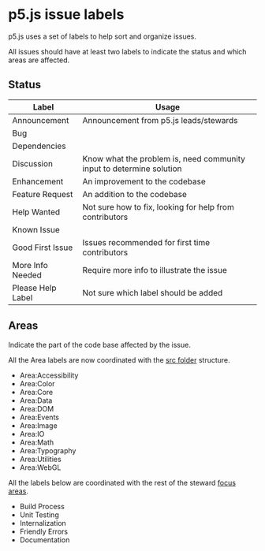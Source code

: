 # p5.js issue labels

p5.js uses a set of labels to help sort and organize issues.

All issues should have at least two labels to indicate the status and which areas are affected. 

## Status

| Label             | Usage                                                                |
| ----------------- | -------------------------------------------------------------------- |
| Announcement      | Announcement from p5.js leads/stewards                               |
| Bug               |                                                                      |
| Dependencies      |                                                                      |
| Discussion        | Know what the problem is, need community input to determine solution |
| Enhancement       | An improvement to the codebase                                       |
| Feature Request   | An addition to the codebase                                          |
| Help Wanted       | Not sure how to fix, looking for help from contributors              |
| Known Issue       |                                                                      |
| Good First Issue  | Issues recommended for first time contributors                       |
| More Info Needed  | Require more info to illustrate the issue                            |
| Please Help Label | Not sure which label should be added                                 |


## Areas
Indicate the part of the code base affected by the issue.

All the Area labels are now coordinated with the  [src folder](https://github.com/processing/p5.js/tree/main/src) structure.
* Area:Accessibility
* Area:Color
* Area:Core
* Area:Data
* Area:DOM
* Area:Events
* Area:Image 
* Area:IO 
* Area:Math 
* Area:Typography
* Area:Utilities
* Area:WebGL

All the labels below are coordinated with the rest of the steward [focus areas](https://github.com/processing/p5.js#stewards).
* Build Process
* Unit Testing
* Internalization
* Friendly Errors
* Documentation

